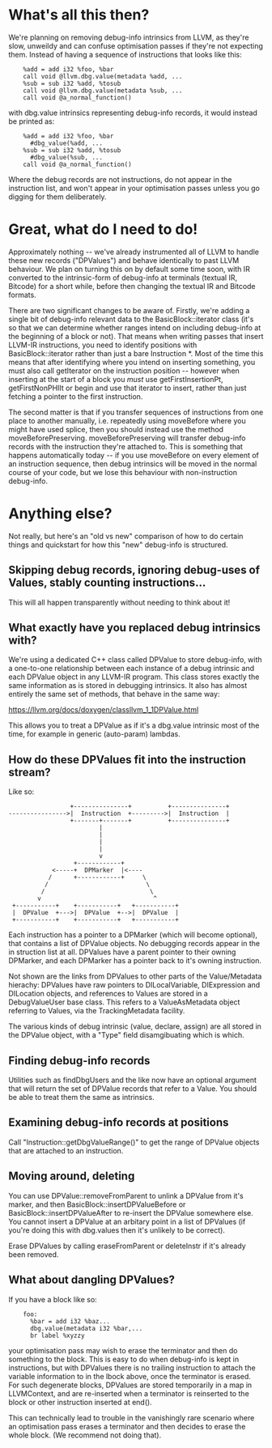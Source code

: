 # What's all this then?

We're planning on removing debug-info intrinsics from LLVM, as they're slow, unweildy and can confuse optimisation passes if they're not expecting them. Instead of having a sequence of instructions that looks like this:

```text
    %add = add i32 %foo, %bar
    call void @llvm.dbg.value(metadata %add, ...
    %sub = sub i32 %add, %tosub
    call void @llvm.dbg.value(metadata %sub, ...
    call void @a_normal_function()
```

with dbg.value intrinsics representing debug-info records, it would instead be printed as:

```text
    %add = add i32 %foo, %bar
      #dbg_value(%add, ...
    %sub = sub i32 %add, %tosub
      #dbg_value(%sub, ...
    call void @a_normal_function()
```

Where the debug records are not instructions, do not appear in the instruction list, and won't appear in your optimisation passes unless you go digging for them deliberately.

# Great, what do I need to do!

Approximately nothing -- we've already instrumented all of LLVM to handle these new records ("DPValues") and behave identically to past LLVM behaviour. We plan on turning this on by default some time soon, with IR converted to the intrinsic-form of debug-info at terminals (textual IR, Bitcode) for a short while, before then changing the textual IR and Bitcode formats.

There are two significant changes to be aware of. Firstly, we're adding a single bit of debug-info relevant data to the BasicBlock::iterator class (it's so that we can determine whether ranges intend on including debug-info at the beginning of a block or not). That means when writing passes that insert LLVM-IR instructions, you need to identify positions with BasicBlock::iterator rather than just a bare Instruction *. Most of the time this means that after identifying where you intend on inserting something, you must also call getIterator on the instruction position -- however when inserting at the start of a block you _must_ use getFirstInsertionPt, getFirstNonPHIIt or begin and use that iterator to insert, rather than just fetching a pointer to the first instruction.

The second matter is that if you transfer sequences of instructions from one place to another manually, i.e. repeatedly using moveBefore where you might have used splice, then you should instead use the method moveBeforePreserving. moveBeforePreserving will transfer debug-info records with the instruction they're attached to. This is something that happens automatically today -- if you use moveBefore on every element of an instruction sequence, then debug intrinsics will be moved in the normal course of your code, but we lose this behaviour with non-instruction debug-info.

# Anything else?

Not really, but here's an "old vs new" comparison of how to do certain things and quickstart for how this "new" debug-info is structured.

## Skipping debug records, ignoring debug-uses of Values, stably counting instructions...

This will all happen transparently without needing to think about it!

## What exactly have you replaced debug intrinsics with?

We're using a dedicated C++ class called DPValue to store debug-info, with a one-to-one relationship between each instance of a debug intrinsic and each DPValue object in any LLVM-IR program. This class stores exactly the same information as is stored in debugging intrinsics. It also has almost entirely the same set of methods, that behave in the same way:

  https://llvm.org/docs/doxygen/classllvm_1_1DPValue.html

This allows you to treat a DPValue as if it's a dbg.value intrinsic most of the time, for example in generic (auto-param) lambdas.

## How do these DPValues fit into the instruction stream?

Like so:

```text
                 +---------------+          +---------------+
---------------->|  Instruction  +--------->|  Instruction  |
                 +-------+-------+          +---------------+
                         |
                         |
                         |
                         |
                         v
                  +------------+
            <-----+  DPMarker  |<----
           /      +------------+     \
          /                           \
         /                             \
        v                               ^
 +-----------+    +-----------+   +-----------+
 |  DPValue  +--->|  DPValue  +-->|  DPValue  |
 +-----------+    +-----------+   +-----------+
```

Each instruction has a pointer to a DPMarker (which will become optional), that contains a list of DPValue objects. No debugging records appear in the in struction list at all. DPValues have a parent pointer to their owning DPMarker, and each DPMarker has a pointer back to it's owning instruction.

Not shown are the links from DPValues to other parts of the Value/Metadata hierachy: DPValues have raw pointers to DILocalVariable, DIExpression and DILocation objects, and references to Values are stored in a DebugValueUser base class. This refers to a ValueAsMetadata object referring to Values, via the TrackingMetadata facility.

The various kinds of debug intrinsic (value, declare, assign) are all stored in the DPValue object, with a "Type" field disamgibuating which is which.

## Finding debug-info records

Utilities such as findDbgUsers and the like now have an optional argument that will return the set of DPValue records that refer to a Value. You should be able to treat them the same as intrinsics.

## Examining debug-info records at positions

Call "Instruction::getDbgValueRange()" to get the range of DPValue objects that are attached to an instruction.

## Moving around, deleting

You can use DPValue::removeFromParent to unlink a DPValue from it's marker, and then BasicBlock::insertDPValueBefore or BasicBlock::insertDPValueAfter to re-insert the DPValue somewhere else. You cannot insert a DPValue at an arbitary point in a list of DPValues (if you're doing this with dbg.values then it's unlikely to be correct).

Erase DPValues by calling eraseFromParent or deleteInstr if it's already been removed.

## What about dangling DPValues?

If you have a block like so:

```text
    foo:
      %bar = add i32 %baz...
      dbg.value(metadata i32 %bar,...
      br label %xyzzy
```

your optimisation pass may wish to erase the terminator and then do something to the block. This is easy to do when debug-info is kept in instructions, but with DPValues there is no trailing instruction to attach the variable information to in the lbock above, once the terminator is erased. For such degenerate blocks, DPValues are stored temporarily in a map in LLVMContext, and are re-inserted when a terminator is reinserted to the block or other instruction inserted at end().

This can technically lead to trouble in the vanishingly rare scenario where an optimisation pass erases a terminator and then decides to erase the whole block. (We recommend not doing that).
